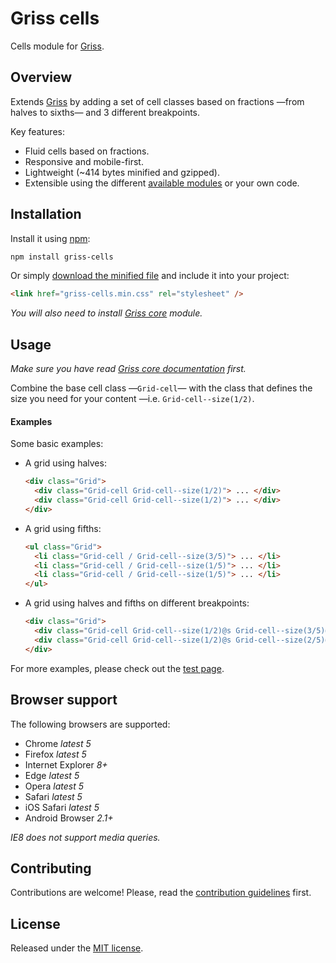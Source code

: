 # Griss cells

Cells module for [Griss](https://github.com/battaglr/griss/).

## Overview

Extends [Griss](https://github.com/battaglr/griss/) by adding a set of cell
classes based on fractions —from halves to sixths— and 3 different breakpoints.

Key features:

- Fluid cells based on fractions.
- Responsive and mobile-first.
- Lightweight (~414 bytes minified and gzipped).
- Extensible using the different
  [available modules](https://github.com/battaglr/griss/#available-modules)
  or your own code.

## Installation

Install it using [npm](https://npmjs.com):

```sh
npm install griss-cells
```

Or simply [download the minified file](dist/griss-cells.min.css) and include
it into your project:

```html
<link href="griss-cells.min.css" rel="stylesheet" />
```

*You will also need to install
[Griss core](https://github.com/battaglr/griss/#installation) module.*

## Usage

*Make sure you have read
[Griss core documentation](https://github.com/battaglr/griss/#usage) first.*

Combine the base cell class —`Grid-cell`— with the class that defines the
size you need for your content —i.e. `Grid-cell--size(1/2)`.

#### Examples

Some basic examples:

- A grid using halves:

  ```html
  <div class="Grid">
    <div class="Grid-cell Grid-cell--size(1/2)"> ... </div>
    <div class="Grid-cell Grid-cell--size(1/2)"> ... </div>
  </div>
  ```

- A grid using fifths:

  ```html
  <ul class="Grid">
    <li class="Grid-cell / Grid-cell--size(3/5)"> ... </li>
    <li class="Grid-cell / Grid-cell--size(1/5)"> ... </li>
    <li class="Grid-cell / Grid-cell--size(1/5)"> ... </li>
  </ul>
  ```

- A grid using halves and fifths on different breakpoints:

  ```html
  <div class="Grid">
    <div class="Grid-cell Grid-cell--size(1/2)@s Grid-cell--size(3/5)@m"> ... </div>
    <div class="Grid-cell Grid-cell--size(1/2)@s Grid-cell--size(2/5)@m"> ... </div>
  </div>
  ```

For more examples, please check out the
[test page](https://battaglr.github.io/griss-cells/test/test.html).

## Browser support

The following browsers are supported:

- Chrome *latest 5*
- Firefox *latest 5*
- Internet Explorer *8+*
- Edge *latest 5*
- Opera *latest 5*
- Safari *latest 5*
- iOS Safari *latest 5*
- Android Browser *2.1+*

*IE8 does not support media queries.*

## Contributing

Contributions are welcome! Please, read the
[contribution guidelines](contributing.md) first.

## License

Released under the [MIT license](license.txt).
